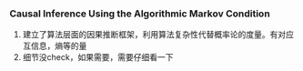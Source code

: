 ### Causal Inference Using the Algorithmic Markov Condition
1. 建立了算法层面的因果推断框架，利用算法复杂性代替概率论的度量。有对应互信息，熵等的量
2. 细节没check，如果需要，需要仔细看一下